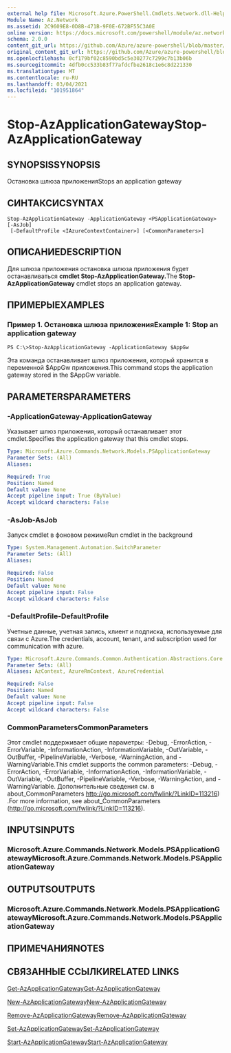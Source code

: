 ```yaml
---
external help file: Microsoft.Azure.PowerShell.Cmdlets.Network.dll-Help.xml
Module Name: Az.Network
ms.assetid: 2C9609E8-0D8B-471B-9F0E-672BF55C3A0E
online version: https://docs.microsoft.com/powershell/module/az.network/stop-azapplicationgateway
schema: 2.0.0
content_git_url: https://github.com/Azure/azure-powershell/blob/master/src/Network/Network/help/Stop-AzApplicationGateway.md
original_content_git_url: https://github.com/Azure/azure-powershell/blob/master/src/Network/Network/help/Stop-AzApplicationGateway.md
ms.openlocfilehash: 0cf179bf02c8590bd5c5e30277c7299c7b13b06b
ms.sourcegitcommit: 4dfb0cc533b83f77afdcfbe2618c1e6c8d221330
ms.translationtype: MT
ms.contentlocale: ru-RU
ms.lasthandoff: 03/04/2021
ms.locfileid: "101951864"
---
```

# <span data-ttu-id="4a324-101">Stop-AzApplicationGateway</span><span class="sxs-lookup"><span data-stu-id="4a324-101">Stop-AzApplicationGateway</span></span>

## <span data-ttu-id="4a324-102">SYNOPSIS</span><span class="sxs-lookup"><span data-stu-id="4a324-102">SYNOPSIS</span></span>
<span data-ttu-id="4a324-103">Остановка шлюза приложения</span><span class="sxs-lookup"><span data-stu-id="4a324-103">Stops an application gateway</span></span>

## <span data-ttu-id="4a324-104">СИНТАКСИС</span><span class="sxs-lookup"><span data-stu-id="4a324-104">SYNTAX</span></span>

```
Stop-AzApplicationGateway -ApplicationGateway <PSApplicationGateway> [-AsJob]
 [-DefaultProfile <IAzureContextContainer>] [<CommonParameters>]
```

## <span data-ttu-id="4a324-105">ОПИСАНИЕ</span><span class="sxs-lookup"><span data-stu-id="4a324-105">DESCRIPTION</span></span>
<span data-ttu-id="4a324-106">Для шлюза приложения остановка шлюза приложения будет останавливаться **cmdlet Stop-AzApplicationGateway.**</span><span class="sxs-lookup"><span data-stu-id="4a324-106">The **Stop-AzApplicationGateway** cmdlet stops an application gateway.</span></span>

## <span data-ttu-id="4a324-107">ПРИМЕРЫ</span><span class="sxs-lookup"><span data-stu-id="4a324-107">EXAMPLES</span></span>

### <span data-ttu-id="4a324-108">Пример 1. Остановка шлюза приложения</span><span class="sxs-lookup"><span data-stu-id="4a324-108">Example 1: Stop an application gateway</span></span>
```
PS C:\>Stop-AzApplicationGateway -ApplicationGateway $AppGw
```

<span data-ttu-id="4a324-109">Эта команда останавливает шлюз приложения, который хранится в переменной $AppGw приложения.</span><span class="sxs-lookup"><span data-stu-id="4a324-109">This command stops the application gateway stored in the $AppGw variable.</span></span>

## <span data-ttu-id="4a324-110">PARAMETERS</span><span class="sxs-lookup"><span data-stu-id="4a324-110">PARAMETERS</span></span>

### <span data-ttu-id="4a324-111">-ApplicationGateway</span><span class="sxs-lookup"><span data-stu-id="4a324-111">-ApplicationGateway</span></span>
<span data-ttu-id="4a324-112">Указывает шлюз приложения, который останавливает этот cmdlet.</span><span class="sxs-lookup"><span data-stu-id="4a324-112">Specifies the application gateway that this cmdlet stops.</span></span>

```yaml
Type: Microsoft.Azure.Commands.Network.Models.PSApplicationGateway
Parameter Sets: (All)
Aliases:

Required: True
Position: Named
Default value: None
Accept pipeline input: True (ByValue)
Accept wildcard characters: False
```

### <span data-ttu-id="4a324-113">-AsJob</span><span class="sxs-lookup"><span data-stu-id="4a324-113">-AsJob</span></span>
<span data-ttu-id="4a324-114">Запуск cmdlet в фоновом режиме</span><span class="sxs-lookup"><span data-stu-id="4a324-114">Run cmdlet in the background</span></span>

```yaml
Type: System.Management.Automation.SwitchParameter
Parameter Sets: (All)
Aliases:

Required: False
Position: Named
Default value: None
Accept pipeline input: False
Accept wildcard characters: False
```

### <span data-ttu-id="4a324-115">-DefaultProfile</span><span class="sxs-lookup"><span data-stu-id="4a324-115">-DefaultProfile</span></span>
<span data-ttu-id="4a324-116">Учетные данные, учетная запись, клиент и подписка, используемые для связи с Azure.</span><span class="sxs-lookup"><span data-stu-id="4a324-116">The credentials, account, tenant, and subscription used for communication with azure.</span></span>

```yaml
Type: Microsoft.Azure.Commands.Common.Authentication.Abstractions.Core.IAzureContextContainer
Parameter Sets: (All)
Aliases: AzContext, AzureRmContext, AzureCredential

Required: False
Position: Named
Default value: None
Accept pipeline input: False
Accept wildcard characters: False
```

### <span data-ttu-id="4a324-117">CommonParameters</span><span class="sxs-lookup"><span data-stu-id="4a324-117">CommonParameters</span></span>
<span data-ttu-id="4a324-118">Этот cmdlet поддерживает общие параметры: -Debug, -ErrorAction, -ErrorVariable, -InformationAction, -InformationVariable, -OutVariable, -OutBuffer, -PipelineVariable, -Verbose, -WarningAction, and -WarningVariable.</span><span class="sxs-lookup"><span data-stu-id="4a324-118">This cmdlet supports the common parameters: -Debug, -ErrorAction, -ErrorVariable, -InformationAction, -InformationVariable, -OutVariable, -OutBuffer, -PipelineVariable, -Verbose, -WarningAction, and -WarningVariable.</span></span> <span data-ttu-id="4a324-119">Дополнительные сведения см. в about_CommonParameters http://go.microsoft.com/fwlink/?LinkID=113216) .</span><span class="sxs-lookup"><span data-stu-id="4a324-119">For more information, see about_CommonParameters (http://go.microsoft.com/fwlink/?LinkID=113216).</span></span>

## <span data-ttu-id="4a324-120">INPUTS</span><span class="sxs-lookup"><span data-stu-id="4a324-120">INPUTS</span></span>

### <span data-ttu-id="4a324-121">Microsoft.Azure.Commands.Network.Models.PSApplicationGateway</span><span class="sxs-lookup"><span data-stu-id="4a324-121">Microsoft.Azure.Commands.Network.Models.PSApplicationGateway</span></span>

## <span data-ttu-id="4a324-122">OUTPUTS</span><span class="sxs-lookup"><span data-stu-id="4a324-122">OUTPUTS</span></span>

### <span data-ttu-id="4a324-123">Microsoft.Azure.Commands.Network.Models.PSApplicationGateway</span><span class="sxs-lookup"><span data-stu-id="4a324-123">Microsoft.Azure.Commands.Network.Models.PSApplicationGateway</span></span>

## <span data-ttu-id="4a324-124">ПРИМЕЧАНИЯ</span><span class="sxs-lookup"><span data-stu-id="4a324-124">NOTES</span></span>

## <span data-ttu-id="4a324-125">СВЯЗАННЫЕ ССЫЛКИ</span><span class="sxs-lookup"><span data-stu-id="4a324-125">RELATED LINKS</span></span>

[<span data-ttu-id="4a324-126">Get-AzApplicationGateway</span><span class="sxs-lookup"><span data-stu-id="4a324-126">Get-AzApplicationGateway</span></span>](./Get-AzApplicationGateway.md)

[<span data-ttu-id="4a324-127">New-AzApplicationGateway</span><span class="sxs-lookup"><span data-stu-id="4a324-127">New-AzApplicationGateway</span></span>](./New-AzApplicationGateway.md)

[<span data-ttu-id="4a324-128">Remove-AzApplicationGateway</span><span class="sxs-lookup"><span data-stu-id="4a324-128">Remove-AzApplicationGateway</span></span>](./Remove-AzApplicationGateway.md)

[<span data-ttu-id="4a324-129">Set-AzApplicationGateway</span><span class="sxs-lookup"><span data-stu-id="4a324-129">Set-AzApplicationGateway</span></span>](./Set-AzApplicationGateway.md)

[<span data-ttu-id="4a324-130">Start-AzApplicationGateway</span><span class="sxs-lookup"><span data-stu-id="4a324-130">Start-AzApplicationGateway</span></span>](./Start-AzApplicationGateway.md)


